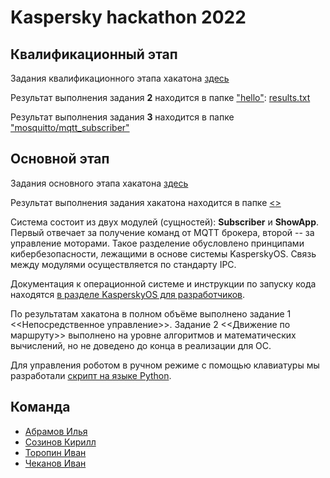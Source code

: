 # Kaspersky hackathon 2022

## Квалификационный этап

Задания квалификационного этапа хакатона [здесь](Задание_квалификационного_этапа.pdf)  

Результат выполнения задания **2** находится в папке ["hello"](hello): [results.txt](hello/results.txt)  

Результат выполнения задания **3** находится в папке ["mosquitto/mqtt_subscriber"](mosquitto/mqtt_subscriber)  

## Основной этап

Задания основного этапа хакатона [здесь](Задание_основного_этапа.pdf)  

Результат выполнения задания хакатона находится в папке [<<alphabot>>](alphabot/)

Система состоит из двух модулей (сущностей): **Subscriber** и **ShowApp**. Первый отвечает за получение команд от MQTT брокера, второй -- за управление моторами. Такое разделение обусловлено принципами кибербезопасности, лежащими в основе системы KasperskyOS. Связь между модулями осуществляется по стандарту IPC. 

Документация к операционной системе и инструкции по запуску кода находятся [в разделе KasperskyOS для разработчиков](https://support.kaspersky.ru/help/KCE/1.1/ru-RU/whats_new.htm).

По результатам хакатона в полном объёме выполнено задание 1 <<Непосредственное управление>>. Задание 2 <<Движение по маршруту>> выполнено на уровне алгоритмов и математических вычислений, но не доведено до конца в реализации для ОС.

Для управления роботом в ручном режиме с помощью клавиатуры мы разработали [скрипт на языке Python](control.py). 

## Команда

- [Абрамов Илья](https://github.com/Eagle-008)
- [Созинов Кирилл](https://github.com/KirillSozin)
- [Торопин Иван](https://github.com/Lhesnor)
- [Чеканов Иван](https://github.com/ichekanov)
